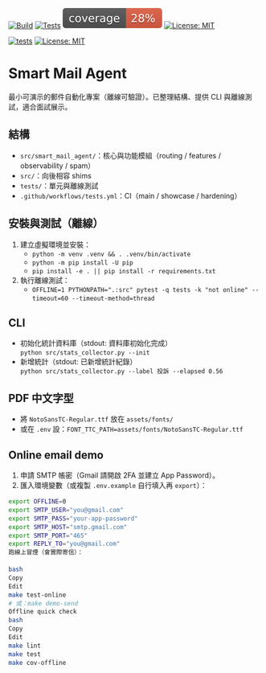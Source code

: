 <!-- BADGES START -->
[![Build](https://github.com/YOU-JIE-hub/smart-mail-agent/actions/workflows/build.yml/badge.svg)](https://github.com/YOU-JIE-hub/smart-mail-agent/actions/workflows/build.yml) [![Tests](https://github.com/YOU-JIE-hub/smart-mail-agent/actions/workflows/tests.yml/badge.svg?branch=main)](https://github.com/YOU-JIE-hub/smart-mail-agent/actions/workflows/tests.yml) ![coverage](assets/badges/coverage.svg) [![License: MIT](https://img.shields.io/badge/License-MIT-green.svg)](LICENSE)
<!-- BADGES END -->
[![tests](https://github.com/YOU-JIE-hub/smart-mail-agent/actions/workflows/tests.yml/badge.svg?branch=main)](https://github.com/YOU-JIE-hub/smart-mail-agent/actions/workflows/tests.yml) [![License: MIT](https://img.shields.io/badge/License-MIT-green.svg)](LICENSE)

# Smart Mail Agent

最小可演示的郵件自動化專案（離線可驗證）。已整理結構、提供 CLI 與離線測試，適合面試展示。

## 結構
- `src/smart_mail_agent/`：核心與功能模組（routing / features / observability / spam）
- `src/`：向後相容 shims
- `tests/`：單元與離線測試
- `.github/workflows/tests.yml`：CI（main / showcase / hardening）

## 安裝與測試（離線）
1. 建立虛擬環境並安裝：
   - `python -m venv .venv && . .venv/bin/activate`
   - `python -m pip install -U pip`
   - `pip install -e . || pip install -r requirements.txt`
2. 執行離線測試：
   - `OFFLINE=1 PYTHONPATH=".:src" pytest -q tests -k "not online" --timeout=60 --timeout-method=thread`

## CLI
- 初始化統計資料庫（stdout: 資料庫初始化完成）  
  `python src/stats_collector.py --init`
- 新增統計（stdout: 已新增統計紀錄）  
  `python src/stats_collector.py --label 投訴 --elapsed 0.56`

## PDF 中文字型
- 將 `NotoSansTC-Regular.ttf` 放在 `assets/fonts/`  
- 或在 `.env` 設：`FONT_TTC_PATH=assets/fonts/NotoSansTC-Regular.ttf`

## Online email demo

1) 申請 SMTP 帳密（Gmail 請開啟 2FA 並建立 App Password）。  
2) 匯入環境變數（或複製 `.env.example` 自行填入再 `export`）：
```bash
export OFFLINE=0
export SMTP_USER="you@gmail.com"
export SMTP_PASS="your-app-password"
export SMTP_HOST="smtp.gmail.com"
export SMTP_PORT="465"
export REPLY_TO="you@gmail.com"
跑線上冒煙（會實際寄信）：

bash
Copy
Edit
make test-online
# 或：make demo-send
Offline quick check
bash
Copy
Edit
make lint
make test
make cov-offline

